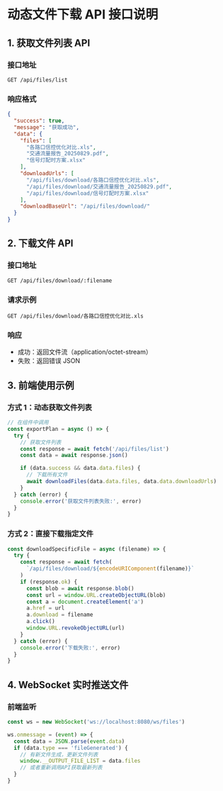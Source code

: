 # 动态文件下载 API 接口说明

## 1. 获取文件列表 API

### 接口地址

```
GET /api/files/list
```

### 响应格式

```json
{
  "success": true,
  "message": "获取成功",
  "data": {
    "files": [
      "各路口信控优化对比.xls",
      "交通流量报告_20250829.pdf",
      "信号灯配时方案.xlsx"
    ],
    "downloadUrls": [
      "/api/files/download/各路口信控优化对比.xls",
      "/api/files/download/交通流量报告_20250829.pdf",
      "/api/files/download/信号灯配时方案.xlsx"
    ],
    "downloadBaseUrl": "/api/files/download/"
  }
}
```

## 2. 下载文件 API

### 接口地址

```
GET /api/files/download/:filename
```

### 请求示例

```
GET /api/files/download/各路口信控优化对比.xls
```

### 响应

- 成功：返回文件流（application/octet-stream）
- 失败：返回错误 JSON

## 3. 前端使用示例

### 方式 1：动态获取文件列表

```javascript
// 在组件中调用
const exportPlan = async () => {
  try {
    // 获取文件列表
    const response = await fetch('/api/files/list')
    const data = await response.json()

    if (data.success && data.data.files) {
      // 下载所有文件
      await downloadFiles(data.data.files, data.data.downloadUrls)
    }
  } catch (error) {
    console.error('获取文件列表失败:', error)
  }
}
```

### 方式 2：直接下载指定文件

```javascript
const downloadSpecificFile = async (filename) => {
  try {
    const response = await fetch(
      `/api/files/download/${encodeURIComponent(filename)}`
    )
    if (response.ok) {
      const blob = await response.blob()
      const url = window.URL.createObjectURL(blob)
      const a = document.createElement('a')
      a.href = url
      a.download = filename
      a.click()
      window.URL.revokeObjectURL(url)
    }
  } catch (error) {
    console.error('下载失败:', error)
  }
}
```

## 4. WebSocket 实时推送文件

### 前端监听

```javascript
const ws = new WebSocket('ws://localhost:8080/ws/files')

ws.onmessage = (event) => {
  const data = JSON.parse(event.data)
  if (data.type === 'fileGenerated') {
    // 有新文件生成，更新文件列表
    window.__OUTPUT_FILE_LIST = data.files
    // 或者重新调用API获取最新列表
  }
}
```
